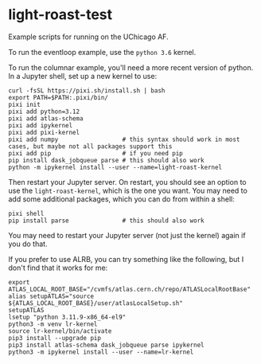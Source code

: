 # light-roast-test

Example scripts for running on the UChicago AF.

To run the eventloop example, use the `python 3.6` kernel.

To run the columnar example, you'll need a more recent version of python.  In a Jupyter shell, set up a new kernel to use:

```
curl -fsSL https://pixi.sh/install.sh | bash
export PATH=$PATH:.pixi/bin/
pixi init
pixi add python=3.12
pixi add atlas-schema
pixi add ipykernel
pixi add pixi-kernel
pixi add numpy                  # this syntax should work in most cases, but maybe not all packages support this
pixi add pip                    # if you need pip
pip install dask_jobqueue parse # this should also work
python -m ipykernel install --user --name=light-roast-kernel
```

Then restart your Jupyter server.  On restart, you should see an option to use the `light-roast-kernel`, which is the one you want.  You may need to add some additional packages, which you can do from within a shell:

```
pixi shell
pip install parse               # this should also work
```

You may need to restart your Jupyter server (not just the kernel) again if you do that.

If you prefer to use ALRB, you can try something like the following, but I don't find that it works for me:

```
export ATLAS_LOCAL_ROOT_BASE="/cvmfs/atlas.cern.ch/repo/ATLASLocalRootBase"
alias setupATLAS="source ${ATLAS_LOCAL_ROOT_BASE}/user/atlasLocalSetup.sh"
setupATLAS
lsetup "python 3.11.9-x86_64-el9"
python3 -m venv lr-kernel
source lr-kernel/bin/activate
pip3 install --upgrade pip
pip3 install atlas-schema dask_jobqueue parse ipykernel
python3 -m ipykernel install --user --name=lr-kernel
```
